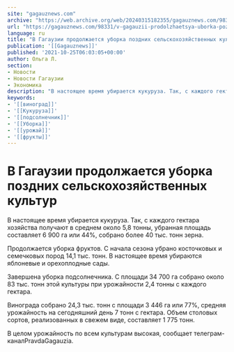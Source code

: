 ```yaml
---
site: "gagauznews.com"
archive: "https://web.archive.org/web/20240315182355/gagauznews.com/98331/v-gagauzii-prodolzhaetsya-uborka-pozdnih-selskohozyajstvennyh-kultur.html"
url: "https://gagauznews.com/98331/v-gagauzii-prodolzhaetsya-uborka-pozdnih-selskohozyajstvennyh-kultur.html"
language: ru
title: "В Гагаузии продолжается уборка поздних сельскохозяйственных культур"
publication: '[[Gagauznews]]'
published: '2021-10-25T06:03:05+00:00'
author: Ольга Л.
section:
- Новости
- Новости Гагаузии
- Экономика
description: "В настоящее время убирается кукуруза. Так, с каждого гектара хозяйства получают в среднем около 5,8 тонны, убранная площадь составляет 6 900 га или 44%, собрано более 40 тыс. тонн зерна. Продолжается уборка фруктов. С начала сезона убрано косточковых и семечковых пород 14,1 тыс. тонн. В настоящее время убираются яблоневые и орехоплодные сады. Завершена уборка подсолнечника. С площади 34 700 га собрано около 83 тыс. тонн этой культуры при урожайности 2,4 тонны с каждого гектара. Винограда собрано 24,3 тыс. тонн с площади 3 446 га или 77%, средняя урожайность на сегодняшний день 7 тонн с гектара. Объем столовых сортов, реализованных в […]"
keywords:
- '[[виноград]]'
- '[[Кукуруза]]'
- '[[подсолнечник]]'
- '[[Уборка]]'
- '[[урожай]]'
- '[[фрукты]]'
---
```


# В Гагаузии продолжается уборка поздних сельскохозяйственных культур

В настоящее время убирается кукуруза. Так, с каждого гектара хозяйства получают в среднем около 5,8 тонны, убранная площадь составляет 6 900 га или 44%, собрано более 40 тыс. тонн зерна.

Продолжается уборка фруктов. С начала сезона убрано косточковых и семечковых пород 14,1 тыс. тонн. В настоящее время убираются яблоневые и орехоплодные сады.

Завершена уборка подсолнечника. С площади 34 700 га собрано около 83 тыс. тонн этой культуры при урожайности 2,4 тонны с каждого гектара.

Винограда собрано 24,3 тыс. тонн с площади 3 446 га или 77%, средняя урожайность на сегодняшний день 7 тонн с гектара. Объем столовых сортов, реализованных в свежем виде, составляет 1 775 тонн.

В целом урожайность по всем культурам высокая, сообщает телеграм-каналPravdaGagauzia.